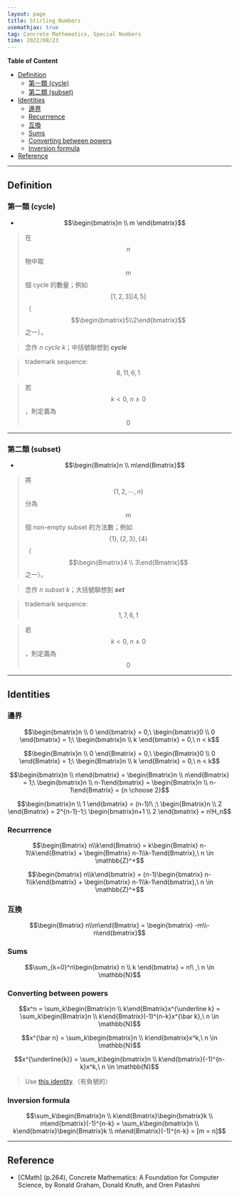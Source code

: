 ```yaml
---
layout: page
title: Stirling Numbers
usemathjax: true
tag: Concrete Mathematics, Special Numbers
time: 2022/08/23
---
```


**Table of Content**
- [Definition](#definition)
  - [第一類 (cycle)](#第一類-cycle)
  - [第二類 (subset)](#第二類-subset)
- [Identities](#identities)
  - [邊界](#邊界)
  - [Recurrrence](#recurrrence)
  - [互換](#互換)
  - [Sums](#sums)
  - [Converting between powers](#converting-between-powers)
  - [Inversion formula](#inversion-formula)
- [Reference](#reference)

---

## Definition

### 第一類 (cycle)
- $$\begin{bmatrix}n \\ m \end{bmatrix}$$
> 在 $$n$$ 物中取 $$m$$ 個 cycle 的數量；例如 $$[1, 2, 3][4, 5]$$（$$\begin{bmatrix}5\\2\end{bmatrix}$$ 之一）。

> 念作 *n cycle k*；中括號聯想到 ***cycle***

> trademark sequence: $$6, 11, 6, 1$$

> 若 $$k < 0,\ n \geq 0$$，則定義為 $$0$$

---

### 第二類 (subset)
- $$\begin{Bmatrix}n \\ m\end{Bmatrix}$$
> 將 $$\{1, 2, \cdots, n\}$$ 分為 $$m$$ 個 non-empty subset 的方法數；例如 $$\{1\}, \{2, 3\}, \{4\}$$ （$$\begin{Bmatrix}4 \\ 3\end{Bmatrix}$$ 之一）。

> 念作 *n subset k*；大括號聯想到 ***set***

> trademark sequence: $$1, 7, 6, 1$$

> 若 $$k < 0,\ n \geq 0$$，則定義為 $$0$$

---

## Identities

### 邊界

$$\begin{bmatrix}n \\ 0 \end{bmatrix} = 0,\ \begin{bmatrix}0 \\ 0 \end{bmatrix} = 1;\ \begin{bmatrix}n \\ k \end{bmatrix} = 0,\ n < k$$

$$\begin{Bmatrix}n \\ 0 \end{Bmatrix} = 0,\ \begin{Bmatrix}0 \\ 0 \end{Bmatrix} = 1;\ \begin{Bmatrix}n \\ k \end{Bmatrix} = 0,\ n < k$$

$$\begin{bmatrix}n \\ n\end{bmatrix} = \begin{Bmatrix}n \\ n\end{Bmatrix} = 1;\ \begin{bmatrix}n \\ n-1\end{bmatrix} = \begin{Bmatrix}n \\ n-1\end{Bmatrix} = {n \choose 2}$$

$$\begin{bmatrix}n \\ 1 \end{bmatrix} = (n-1)!\ ;\ \begin{Bmatrix}n \\ 2 \end{Bmatrix} = 2^{n-1}-1;\ \begin{bmatrix}n+1 \\ 2 \end{bmatrix} = n!H_n$$

### Recurrrence

$$\begin{Bmatrix} n\\k\end{Bmatrix} = k\begin{Bmatrix} n-1\\k\end{Bmatrix} + \begin{Bmatrix} n-1\\k-1\end{Bmatrix},\ n \in \mathbb{Z}^+$$

$$\begin{bmatrix} n\\k\end{bmatrix} = (n-1)\begin{bmatrix} n-1\\k\end{bmatrix} + \begin{bmatrix} n-1\\k-1\end{bmatrix},\ n \in \mathbb{Z}^+$$

### 互換

$$\begin{Bmatrix} n\\m\end{Bmatrix} = \begin{bmatrix} -m\\-n\end{bmatrix}$$

### Sums

$$\sum_{k=0}^n\begin{bmatrix}
    n \\ k
\end{bmatrix} = n!\ ,\ n \in \mathbb{N}$$

### Converting between powers

$$x^n = \sum_k\begin{Bmatrix}n \\ k\end{Bmatrix}x^{\underline k} = \sum_k\begin{Bmatrix}n \\ k\end{Bmatrix}(-1)^{n-k}x^{\bar k},\ n \in \mathbb{N}$$

$$x^{\bar n} = \sum_k\begin{bmatrix}n \\ k\end{bmatrix}x^k,\ n \in \mathbb{N}$$

$$x^{\underline{k}} = \sum_k\begin{bmatrix}n \\ k\end{bmatrix}(-1)^{n-k}x^k,\ n \in \mathbb{N}$$

> Use [this identity](../Finite-Calculus/#basics).（有負號的）

### Inversion formula

$$\sum_k\begin{Bmatrix}n \\ k\end{Bmatrix}\begin{bmatrix}k \\ m\end{bmatrix}(-1)^{n-k} = \sum_k\begin{bmatrix}n \\ k\end{bmatrix}\begin{Bmatrix}k \\ m\end{Bmatrix}(-1)^{n-k} = [m = n]$$

---

## Reference
- [CMath] (p.264), Concrete Mathematics: A Foundation for Computer Science, by Ronald Graham, Donald Knuth, and Oren Patashni